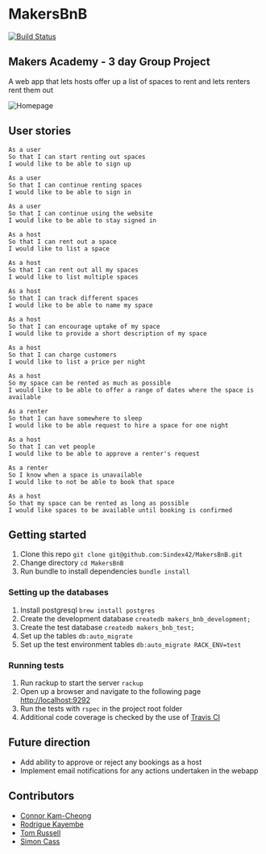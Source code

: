 # MakersBnB

[![Build Status](https://travis-ci.org/Sindex42/MakersBnB.svg?branch=master)](https://travis-ci.org/Sindex42/MakersBnB)

## Makers Academy - 3 day Group Project

A web app that lets hosts offer up a list of spaces to rent and lets renters rent them out

![Homepage](https://media.giphy.com/media/9Vb9bp8IkEDrFJgP7m/giphy.gif)

## User stories

```
As a user
So that I can start renting out spaces
I would like to be able to sign up

As a user
So that I can continue renting spaces
I would like to be able to sign in

As a user
So that I can continue using the website
I would like to be able to stay signed in

As a host
So that I can rent out a space
I would like to list a space

As a host
So that I can rent out all my spaces
I would like to list multiple spaces

As a host
So that I can track different spaces
I would like to be able to name my space

As a host
So that I can encourage uptake of my space
I would like to provide a short description of my space

As a host
So that I can charge customers
I would like to list a price per night

As a host
So my space can be rented as much as possible
I would like to be able to offer a range of dates where the space is available

As a renter
So that I can have somewhere to sleep
I would like to be able request to hire a space for one night

As a host
So that I can vet people
I would like to be able to approve a renter's request

As a renter
So I know when a space is unavailable
I would like to not be able to book that space

As a host
So that my space can be rented as long as possible
I would like spaces to be available until booking is confirmed
```

## Getting started

1. Clone this repo `git clone git@github.com:Sindex42/MakersBnB.git`
2. Change directory `cd MakersBnB`
3. Run bundle to install dependencies `bundle install`

### Setting up the databases

1. Install postgresql `brew install postgres`
2. Create the development database `createdb makers_bnb_development;`
3. Create the test database `createdb makers_bnb_test;`
4. Set up the tables `db:auto_migrate`
5. Set up the test environment tables `db:auto_migrate RACK_ENV=test`

### Running tests

1. Run rackup to start the server `rackup`
2. Open up a browser and navigate to the following page [http://localhost:9292](http://localhost:9292)
3. Run the tests with `rspec` in the project root folder
4. Additional code coverage is checked by the use of [Travis CI](https://travis-ci.com)

Future direction
---------
* Add ability to approve or reject any bookings as a host
* Implement email notifications for any actions undertaken in the webapp

Contributors
-------------

* [Connor Kam-Cheong](https://github.com/Sindex42/)
* [Rodrigue Kayembe](https://github.com/Rodrigue-K)
* [Tom Russell](https://github.com/tomlovesgithub)
* [Simon Cass](https://github.com/scass91)
